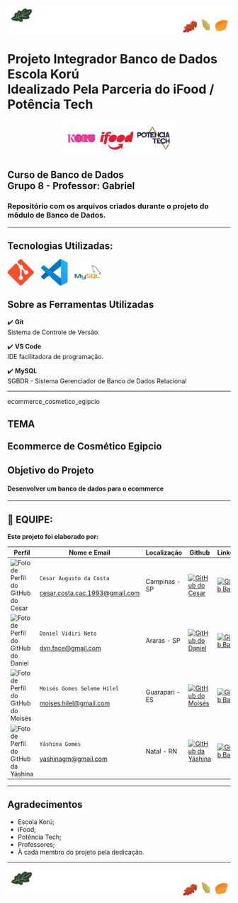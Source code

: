 ![Green Retro Vintage Oak Tree Logo (Capa para Facebook) (1640 × 200 px)](images/capa_face.png)

# Projeto Integrador Banco de Dados <br> Escola Korú <br> Idealizado Pela Parceria do iFood / Potência Tech

<div align="center">
  <img src="images/logo_idealizadores_koru_ifood_potencia_tech.png" alt="Logo dos Idealizadores - Escola Koru em Parceria com iFood - Potência Tech" width="50%">
</div>

## Curso de Banco de Dados <br> Grupo 8 - Professor: Gabriel

### Repositório com os arquivos criados durante o projeto do môdulo de Banco de Dados.

---

## **Tecnologias Utilizadas:**

<div style="display: inline_block">
  <img align="center" alt="icone-GIT" height="60" src="https://github.com/devicons/devicon/blob/master/icons/git/git-original.svg">
  &nbsp;&nbsp;
  <img align="center" alt="icone-VS-CODE" height="60" src="https://github.com/devicons/devicon/blob/master/icons/vscode/vscode-original.svg">
  &nbsp;&nbsp;
  <img align="center" alt="icone-MySQL" height="60" src=https://github.com/devicons/devicon/blob/master/icons/mysql/mysql-original-wordmark.svg">
  &nbsp;&nbsp;
</div>

## Sobre as Ferramentas Utilizadas

:heavy_check_mark: <b>Git</b><br>
Sistema de Controle de Versão.<br>

:heavy_check_mark: <b>VS Code</b><br>
IDE facilitadora de programação.<br>

:heavy_check_mark: <b>MySQL</b><br>
SGBDR - Sistema Gerenciador de Banco de Dados Relacional<br>

---

ecommerce_cosmetico_egipcio

## **TEMA** <br><br>Ecommerce de Cosmético Egipcio

## Objetivo do Projeto

#### Desenvolver um banco de dados para o ecommerce

---

## :handshake: **EQUIPE:**

<b>Este projeto foi elaborado por:</b>

| Perfil                                                                                                              | Nome e Email                                                   | Localização    | Github                                                                                                                                                                                     | Linkedin                                                                                                                                                               |
| ------------------------------------------------------------------------------------------------------------------- | -------------------------------------------------------------- | -------------- | ------------------------------------------------------------------------------------------------------------------------------------------------------------------------------------------ | ---------------------------------------------------------------------------------------------------------------------------------------------------------------------- |
| <img width="100" alt="Foto de Perfil do GitHub do Cesar" src="https://avatars.githubusercontent.com/u/100310865">   | `Cesar Augusto da Costa`<br><br>cesar.costa.cac.1993@gmail.com | Campinas - SP  | <a href="https://github.com/cesar-augusto-costa"> <img height="30" alt="GitHub do Cesar" src="https://img.shields.io/badge/-Github-000?style=flat-square&logo=Github&logoColor=white"></a> | [![Github Badge](https://img.shields.io/badge/LinkedIn-0077B5?style=for-the-badge&logo=linkedin&logoColor=white)](https://www.linkedin.com/in/cesar-augusto-costa/)    |
| <img width="100" alt="Foto de Perfil do GitHub do Daniel" src="https://avatars.githubusercontent.com/u/76978773">   | `Daniel Vidiri Neto`<br><br>dvn.face@gmail.com                 | Araras - SP    | <a href="https://github.com/dvidirin"> <img height="30" alt="GitHub do Daniel" src="https://img.shields.io/badge/-Github-000?style=flat-square&logo=Github&logoColor=white"></a>           | [![Github Badge](https://img.shields.io/badge/LinkedIn-0077B5?style=for-the-badge&logo=linkedin&logoColor=white)](https://www.linkedin.com/in/dvneto/)                 |
| <img width="100" alt="Foto de Perfil do GitHub do Moisés" src="https://avatars.githubusercontent.com/u/133283977">  | `Moisés Gomes Seleme Hilel`<br><br>moises.hilel@gmail.com      | Guarapari - ES | <a href="https://github.com/moiseshilel"> <img height="30" alt="GitHub do Moisés" src="https://img.shields.io/badge/-Github-000?style=flat-square&logo=Github&logoColor=white"></a>        | [![Github Badge](https://img.shields.io/badge/LinkedIn-0077B5?style=for-the-badge&logo=linkedin&logoColor=white)](https://www.linkedin.com/in/mhilel-developer/)       |
| <img width="100" alt="Foto de Perfil do GitHub da Yáshina" src="https://avatars.githubusercontent.com/u/104529856"> | `Yáshina Gomes`<br><br>yashinagm@gmail.com                     | Natal - RN     | <a href="https://github.com/YashinaGomes"> <img height="30" alt="GitHub da Yáshina" src="https://img.shields.io/badge/-Github-000?style=flat-square&logo=Github&logoColor=white"></a>      | [![Github Badge](https://img.shields.io/badge/LinkedIn-0077B5?style=for-the-badge&logo=linkedin&logoColor=white)](https://www.linkedin.com/in/y%C3%A1shina-gomes-dev/) |

---

## Agradecimentos

- Escola Korú;
- iFood;
- Potência Tech;
- Professores;
- À cada membro do projeto pela dedicação.

---

![Green Retro Vintage Oak Tree Logo (Capa para Facebook) (1640 × 200 px)](images/capa_face.png)
